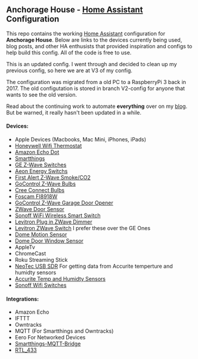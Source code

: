 
## Anchorage House - [Home Assistant](https://home-assistant.io/) Configuration

This repo contains the working [Home Assistant](https://home-assistant.io/) configuration for **Anchorage House**. Below are links to the devices currently being used, blog posts, and other HA enthusists that provided inspiration and configs to help build this config. All of the code is free to use.

This is an updated config. I went through and decided to clean up my previous config, so here we are at V3 of my config.

The configuration was migrated from a old PC to a RaspberryPi 3 back in 2017. The old configutation is stored in branch V2-config for anyone that wants to see the old version. 

Read about the continuing work to automate **everything** over on my [blog](https://medium.com/@thejeffreystone). But be warned, it really hasn't been updated in a while. 
 
#### Devices:
* Apple Devices (Macbooks, Mac Mini, iPhones, iPads)
* [Honeywell Wifi Thermostat](http://a.co/cqvrljP)
* [Amazon Echo Dot](http://a.co/7VYHqvw)
* [Smartthings](http://a.co/2xWyXF5)
* [GE Z-Wave Switches](http://a.co/3OUpcMf)
* [Aeon Energy Switchs](http://a.co/7aKBkst)
* [First Alert Z-Wave Smoke/CO2](http://a.co/iTuEjU8)
* [GoControl Z-Wave Bulbs](http://a.co/ajfXdIS)
* [Cree Connect Bulbs](http://a.co/91ddysL)
* [Foscam FI8918W](http://a.co/cExSWZ7)
* [GoControl Z-Wave Garage Door Opener](http://a.co/iw3H4zQ)
* [ZWave Door Sensor]( http://a.co/4Uj8d5r)
* [Sonoff WiFi Wireless Smart Switch ]( http://a.co/9v8KnBT)
* [Levitron Plug in ZWave Dimmer](http://a.co/8wOv1Gs)
* [Levitron ZWave Switch](http://a.co/1z9EeS3) I prefer these over the GE Ones
* [Dome Motion Sensor](http://a.co/aFlzEmf)
* [Dome Door Window Sensor](http://a.co/eo4DsIk)
* AppleTv
* ChromeCast
* Roku Streaming Stick
* [NeoTec USB SDR](http://a.co/giwQvX1) For getting data from Accurite temperture and humidty sensors
* [Accurite Temp and Humidty Sensors](http://a.co/hcppyvF)
* [Sonoff Wifi Switches](http://a.co/dh5hCZu)  

#### Integrations:
* Amazon Echo
* IFTTT
* Owntracks
* MQTT (For Smartthings and Owntracks)
* Eero For Networked Devices
* [Smartthings-MQTT-Bridge](https://github.com/stjohnjohnson/smartthings-mqtt-bridge)
* [RTL_433](https://github.com/merbanan/rtl_433)